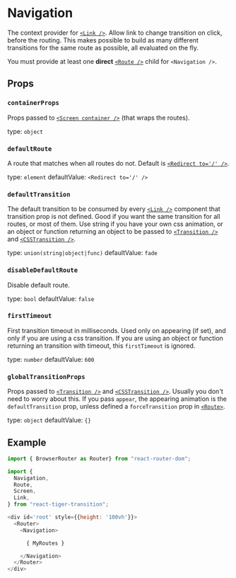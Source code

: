 # Navigation

The context provider for [`<Link />`](/docs/link). Allow link to change
transition on click, before the routing. This makes possible to build as
many different transitions for the same route as possible, all evaluated
on the fly.

You must provide at least one **direct** [`<Route />`](/docs/route) child
for `<Navigation />`.

## Props
### `containerProps`

Props passed to [`<Screen container />`](/docs/screen) (that wraps the
routes).

type: `object`


### `defaultRoute`

A route that matches when all routes do not. Default is
[`<Redirect to='/' />`](https://reacttraining.com/react-router/web/api/Redirect).

type: `element`
defaultValue: `<Redirect to='/' />`


### `defaultTransition`

The default transition to be consumed by every [`<Link />`](/docs/link)
component that transition prop is not defined. Good if you want the same
transition for all routes, or most of them. Use string if you have your
own css animation, or an object or function returning an object to be
passed to [`<Transition />`](https://reactcommunity.org/react-transition-group/transition)
and [`<CSSTransition />`](https://reactcommunity.org/react-transition-group/css-transition).

type: `union(string|object|func)`
defaultValue: `fade`


### `disableDefaultRoute`

Disable default route.

type: `bool`
defaultValue: `false`


### `firstTimeout`

First transition timeout in milliseconds. Used only on appearing (if set),
and only if you are using a css transition. If you are using an object
or function returning an transition with timeout, this `firstTimeout` is
ignored.

type: `number`
defaultValue: `600`


### `globalTransitionProps`

Props passed to [`<Transition />`](https://reactcommunity.org/react-transition-group/transition)
and [`<CSSTransition />`](https://reactcommunity.org/react-transition-group/css-transition).
Usually you don't need to worry about this. If you pass `appear`, the
appearing animation is the `defaultTransition` prop, unless defined a
`forceTransition` prop in [`<Route>`](/docs/route).

type: `object`
defaultValue: `{}`



## Example
```javascript
import { BrowserRouter as Router} from "react-router-dom";

import {
  Navigation,
  Route,
  Screen,
  Link,
} from "react-tiger-transition";

<div id='root' style={{height: '100vh'}}>
  <Router>
    <Navigation>

      { MyRoutes }

    </Navigation>
  </Router>
</div>
```

